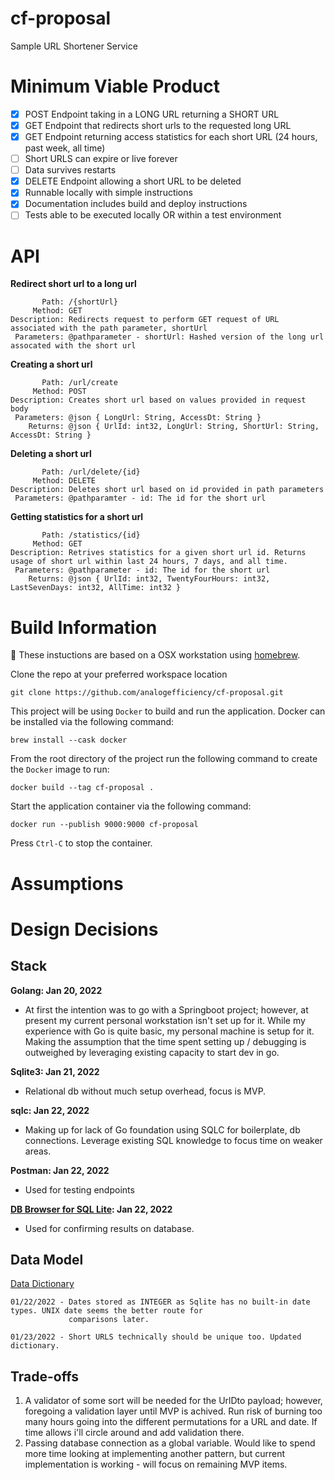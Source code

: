 # cf-proposal
Sample URL Shortener Service

# Minimum Viable Product
- [X] POST Endpoint taking in a LONG URL returning a SHORT URL
- [X] GET Endpoint that redirects short urls to the requested long URL
- [X] GET Endpoint returning access statistics for each short URL (24 hours, past week, all time)
- [ ] Short URLS can expire or live forever
- [ ] Data survives restarts
- [X] DELETE Endpoint allowing a short URL to be deleted
- [X] Runnable locally with simple instructions
- [X] Documentation includes build and deploy instructions
- [ ] Tests able to be executed locally OR within a test environment 

# API
**Redirect short url to a long url**
```
       Path: /{shortUrl}
     Method: GET
Description: Redirects request to perform GET request of URL associated with the path parameter, shortUrl
 Parameters: @pathparameter - shortUrl: Hashed version of the long url assocated with the short url
```
**Creating a short url**
```
       Path: /url/create
     Method: POST
Description: Creates short url based on values provided in request body
 Parameters: @json { LongUrl: String, AccessDt: String }
    Returns: @json { UrlId: int32, LongUrl: String, ShortUrl: String, AccessDt: String }
```
**Deleting a short url**

```
       Path: /url/delete/{id}
     Method: DELETE
Description: Deletes short url based on id provided in path parameters
 Parameters: @pathparamter - id: The id for the short url
```
**Getting statistics for a short url**

```
       Path: /statistics/{id}
     Method: GET
Description: Retrives statistics for a given short url id. Returns usage of short url within last 24 hours, 7 days, and all time. 
 Parameters: @pathparameter - id: The id for the short url
    Returns: @json { UrlId: int32, TwentyFourHours: int32, LastSevenDays: int32, AllTime: int32 }
```


# Build Information
🚨 These instuctions are based on a OSX workstation using [homebrew](https://brew.sh/). 

Clone the repo at your preferred workspace location

`git clone https://github.com/analogefficiency/cf-proposal.git`

This project will be using `Docker` to build and run the application. Docker can be installed via the following command:

`brew install --cask docker`

From the root directory of the project run the following command to create the `Docker` image to run:

`docker build --tag cf-proposal .`

Start the application container via the following command:

`docker run --publish 9000:9000 cf-proposal`

Press `Ctrl-C` to stop the container. 


# Assumptions

# Design Decisions
## Stack
**Golang: Jan 20, 2022**
- At first the intention was to go with a Springboot project; however, at present my current personal workstation isn't set up for it. While my experience with Go is quite basic, my personal machine is setup for it. Making the assumption that the time spent setting up / debugging is outweighed by leveraging existing capacity to start dev in go.

**Sqlite3: Jan 21, 2022**
- Relational db without much setup overhead, focus is MVP. 

**sqlc: Jan 22, 2022**
- Making up for lack of Go foundation using SQLC for boilerplate, db connections. Leverage existing SQL knowledge to focus time on weaker areas.

**Postman: Jan 22, 2022**
- Used for testing endpoints

**[DB Browser for SQL Lite](https://sqlitebrowser.org/): Jan 22, 2022**
- Used for confirming results on database.

## Data Model
[Data Dictionary](https://docs.google.com/spreadsheets/d/1lYeBe29FgTnOEaFF-xYTOj10ipwja7ZW6d8-eWqQOho/edit?usp=sharing)
```
01/22/2022 - Dates stored as INTEGER as Sqlite has no built-in date types. UNIX date seems the better route for 
             comparisons later.
```
```
01/23/2022 - Short URLS technically should be unique too. Updated dictionary.
```
## Trade-offs
1. A validator of some sort will be needed for the UrlDto payload; however, foregoing a validation layer until MVP is achived. Run risk of burning too many hours going into the different permutations for a URL and date. If time allows i'll circle around and add validation there. 
2. Passing database connection as a global variable. Would like to spend more time looking at implementing another pattern, but current implementation is working - will focus on remaining MVP items. 
